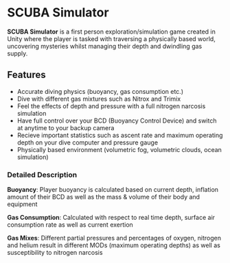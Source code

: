 # SCUBA Simulator

**SCUBA Simulator** is a first person exploration/simulation game created in Unity where the player is tasked with traversing a physically based world, uncovering mysteries whilst managing their depth and dwindling gas supply.

## Features
- Accurate diving physics (buoyancy, gas consumption etc.)
- Dive with different gas mixtures such as Nitrox and Trimix
- Feel the effects of depth and pressure with a full nitrogen narcosis simulation
- Have full control over your BCD (Buoyancy Control Device) and switch at anytime to your backup camera
- Recieve important statistics such as ascent rate and maximum operating depth on your dive computer and pressure gauge
- Physically based environment (volumetric fog, volumetric clouds, ocean simulation)

### Detailed Description
**Buoyancy**: Player buoyancy is calculated based on current depth, inflation amount of their BCD as well as the mass & volume of their body and equipment

**Gas Consumption**: Calculated with respect to real time depth, surface air consumption rate as well as current exertion

**Gas Mixes**: Different partial pressures and percentages of oxygen, nitrogen and helium result in different MODs (maximum operating depths) as well as susceptibility to nitrogen narcosis
